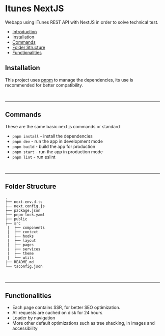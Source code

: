 
# Itunes NextJS

<a name='introduction'></a>
Webapp using ITunes REST API with NextJS in order to solve technical test.

* [Introduction](#introduction)
* [Installation](#installation)
* [Commands](#commands)
* [Folder Structure](#folder-structure)
* [Functionalities](#functionalities)


<a name='installation'></a>
## Installation
This project uses [pnpm](https://pnpm.io/es/) to manage the dependencies, its use is recommended for better compatibility.

<br />
<hr/>

<a name='commands'></a>
## Commands
These are the same basic next js commands or standard

* `pnpm install` - install the dependencies 
* `pnpm dev` - run the app in development mode
* `pnpm build` - build the app for production
* `pnpm start` - run the app in production mode
* `pnpm lint` - run eslint

<br />
<hr/>

<a name='folder-structure'></a>
## Folder Structure

```
.
├── next-env.d.ts
├── next.config.js
├── package.json
├── pnpm-lock.yaml
├── public
├── src
 |  ├── components
 |  ├── context
 |  ├── hooks
 |  ├── layout
 |  ├── pages
 |  ├── services
 |  ├── theme
 |  └── utils
├── README.md
└── tsconfig.json
```

<br />
<hr/>

<a name='functionalities'></a>
## Functionalities
- Each page contains SSR, for better SEO optimization. 
- All requests are cached on disk for 24 hours.
- Loader by navigation
- More other default optimizations such as tree shacking, in images and accessibility
